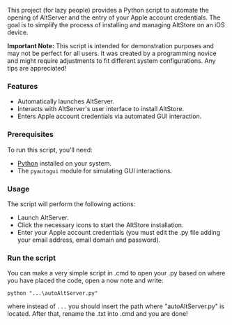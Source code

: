 This project (for lazy people) provides a Python script to automate the opening of AltServer and the entry of your Apple account credentials. The goal is to simplify the process of installing and managing AltStore on an iOS device.

**Important Note:** This script is intended for demonstration purposes and may not be perfect for all users. It was created by a programming novice and might require adjustments to fit different system configurations. Any tips are appreciated!

### Features

- Automatically launches AltServer.
- Interacts with AltServer's user interface to install AltStore.
- Enters Apple account credentials via automated GUI interaction.

### Prerequisites

To run this script, you'll need:
- [Python](https://www.python.org/downloads/) installed on your system.
- The `pyautogui` module for simulating GUI interactions.

### Usage

The script will perform the following actions:
- Launch AltServer.
- Click the necessary icons to start the AltStore installation.
- Enter your Apple account credentials (you must edit the .py file adding your email address, email domain and password).

### Run the script
You can make a very simple script in .cmd to open your .py based on where you have placed the code, open a now note and write:

`python "...\autoAltServer.py"`

where instead of `...` you should insert the path where "autoAltServer.py" is located.
After that, rename the .txt into .cmd and you are done!
